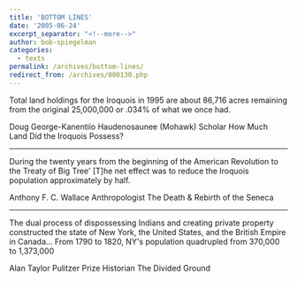 ```yaml
---
title: 'BOTTOM LINES'
date: '2005-06-24'
excerpt_separator: "<!--more-->"
author: bob-spiegelman
categories:
  - texts
permalink: /archives/bottom-lines/
redirect_from: /archives/000130.php
---
```


Total land holdings for the Iroquois in 1995 are about 86,716 acres remaining from the original 25,000,000 or .034% of what we once had.

Doug George-Kanentiio
Haudenosaunee (Mohawk) Scholar
How Much Land Did the Iroquois Possess?

***

During the twenty years from the beginning of the American Revolution to the Treaty of Big Tree' [T]he net effect was to reduce the Iroquois population approximately by half.

Anthony F. C. Wallace
Anthropologist
The Death & Rebirth of the Seneca

***

The dual process of dispossessing Indians and creating private property constructed the state of New York, the United States, and the British Empire in Canada... From 1790 to 1820, NY's population quadrupled from 370,000 to 1,373,000

Alan Taylor
Pulitzer Prize Historian
The Divided Ground
